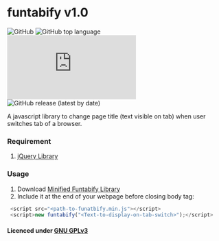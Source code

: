 # funtabify v1.0
![GitHub](https://img.shields.io/github/license/pagalprogrammer/funtabify) ![GitHub top language](https://img.shields.io/github/languages/top/pagalprogrammer/funtabify) ![GitHub file size in bytes](https://img.shields.io/github/size/pagalprogrammer/funtabify/funtabify.min.js) ![GitHub release (latest by date)](https://img.shields.io/github/v/release/pagalprogrammer/funtabify)

A javascript library to change page title (text visible on tab) when user switches tab of a browser.

### Requirement
1. [jQuery Library](https://jquery.com/download/)

### Usage
1. Download [Minified Funtabify Library](https://github.com/pagalprogrammer/funtabify/releases/download/v1.0/funtabify.min.js)
2. Include it at the end of your webpage before closing body tag:
 ```javascript
  <script src="<path-to-funatbify.min.js"></script>
  <script>new funtabify("<Text-to-display-on-tab-switch>");</script>
 ```
 
#### Licenced under [GNU GPLv3](https://github.com/pagalprogrammer/funtabify/blob/master/LICENSE)
